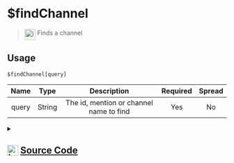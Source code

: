 # $findChannel
> <img align="top" src="https://upload.wikimedia.org/wikipedia/commons/thumb/e/e4/Infobox_info_icon.svg/160px-Infobox_info_icon.svg.png?20150409153300" alt="image" width="25" height="auto"> Finds a channel
## Usage
```
$findChannel[query]
```
| Name | Type | Description | Required | Spread
| :---: | :---: | :---: | :---: | :---: |
query | String | The id, mention or channel name to find | Yes | No
<details>
<summary>
    
## <img align="top" src="https://cdn4.iconfinder.com/data/icons/iconsimple-logotypes/512/github-512.png" alt="image" width="25" height="auto">  [Source Code](https://github.com/tryforge/ForgeScript-V2/blob/main/src/native/findChannel.ts)
    
</summary>
    
```ts
import { ArgType, CompiledFunction, NativeFunction, Return } from "../structures"
import { ChannelMentionCharRegex } from "./findGuildChannel"

export default new NativeFunction({
    name: "$findChannel",
    description: "Finds a channel",
    brackets: true,
    args: [
        {
            name: "query",
            description: "The id, mention or channel name to find",
            rest: false,
            type: ArgType.String,
            required: true
        }
    ],
    unwrap: true,
    execute(ctx, [ q ]) {
        const id = q.replace(ChannelMentionCharRegex, "")

        if (CompiledFunction.IdRegex.test(id)) {
            const ch = ctx.client.channels.cache.get(id)
            if (ch) return Return.success(ch.id)
        }

        q = q.toLowerCase()

        return Return.success(
            ctx.client.channels.cache.find(
                x => x.id === id || ("name" in x && (x.name as string).toLowerCase() === q)
            )?.id
        )
    },
})
```
    
</details>